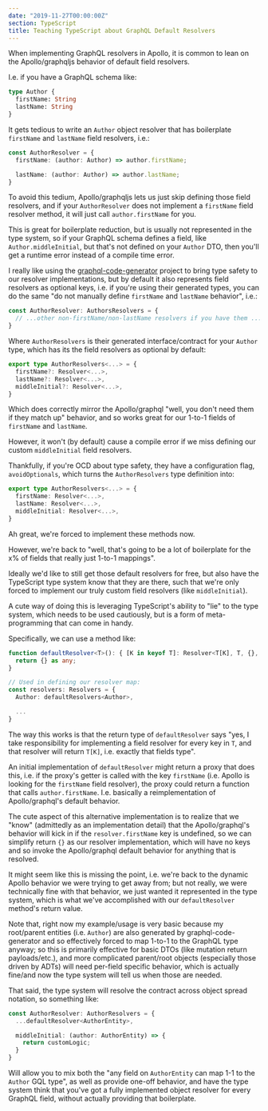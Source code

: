 ```yaml
---
date: "2019-11-27T00:00:00Z"
section: TypeScript
title: Teaching TypeScript about GraphQL Default Resolvers
---
```



When implementing GraphQL resolvers in Apollo, it is common to lean on the Apollo/graphqljs behavior of default field resolvers.

I.e. if you have a GraphQL schema like:

```graphql
type Author {
  firstName: String
  lastName: String
}
```

It gets tedious to write an `Author` object resolver that has boilerplate `firstName` and `lastName` field resolvers, i.e.:

```typescript
const AuthorResolver = {
  firstName: (author: Author) => author.firstName;

  lastName: (author: Author) => author.lastName;
}
```

To avoid this tedium, Apollo/graphqljs lets us just skip defining those field resolvers, and if your `AuthorResolver` does not implement a `firstName` field resolver method, it will just call `author.firstName` for you.

This is great for boilerplate reduction, but is usually not represented in the type system, so if your GraphQL schema defines a field, like `Author.middleInitial`, but that's not defined on your `Author` DTO, then you'll get a runtime error instead of a compile time error.

I really like using the [graphql-code-generator](http://www.graphql-code-generator.com) project to bring type safety to our resolver implementations, but by default it also represents field resolvers as optional keys, i.e. if you're using their generated types, you can do the same "do not manually define `firstName` and `lastName` behavior", i.e.:

```typescript
const AuthorResolver: AuthorsResolvers = {
  // ...other non-firstName/non-lastName resolvers if you have them ...
}
```

Where `AuthorResolvers` is their generated interface/contract for your `Author` type, which has its the field resolvers as optional by default:

```typescript
export type AuthorResolvers<...> = {
  firstName?: Resolver<...>,
  lastName?: Resolver<...>,
  middleInitial?: Resolver<...>,
}
```

Which does correctly mirror the Apollo/graphql "well, you don't need them if they match up" behavior, and so works great for our 1-to-1 fields of `firstName` and `lastName`.

However, it won't (by default) cause a compile error if we miss defining our custom `middleInitial` field resolvers.

Thankfully, if you're OCD about type safety, they have a configuration flag, `avoidOptionals`, which turns the `AuthorResolvers` type definition into:

```typescript
export type AuthorResolvers<...> = {
  firstName: Resolver<...>,
  lastName: Resolver<...>,
  middleInitial: Resolver<...>,
}
```

Ah great, we're forced to implement these methods now.

However, we're back to "well, that's going to be a lot of boilerplate for the x% of fields that really just 1-to-1 mappings".

Ideally we'd like to still get those default resolvers for free, but also have the TypeScript type system know that they are there, such that we're only forced to implement our truly custom field resolvers (like `middleInitial`).

A cute way of doing this is leveraging TypeScript's ability to "lie" to the type system, which needs to be used cautiously, but is a form of meta-programming that can come in handy.

Specifically, we can use a method like:

```typescript
function defaultResolver<T>(): { [K in keyof T]: Resolver<T[K], T, {}, {}> } {
  return {} as any;
}

// Used in defining our resolver map:
const resolvers: Resolvers = {
  Author: defaultResolvers<Author>,

  ...
}
```

The way this works is that the return type of `defaultResolver` says "yes, I take responsibility for implementing a field resolver for every key in `T`, and that resolver will return `T[K]`, i.e. exactly that fields type".

An initial implementation of `defaultResolver` might return a proxy that does this, i.e. if the proxy's getter is called with the key `firstName` (i.e. Apollo is looking for the `firstName` field resolver), the proxy could return a function that calls `author.firstName`. I.e. basically a reimplementation of Apollo/graphql's default behavior.

The cute aspect of this alternative implementation is to realize that we "know" (admittedly as an implementation detail) that the Apollo/graphql's behavior will kick in if the `resolver.firstName` key is undefined, so we can simplify return `{}` as our resolver implementation, which will have no keys and so invoke the Apollo/graphql default behavior for anything that is resolved.

It might seem like this is missing the point, i.e. we're back to the dynamic Apollo behavior we were trying to get away from; but not really, we were technically fine with that behavior, we just wanted it represented in the type system, which is what we've accomplished with our `defaultResolver` method's return value.

Note that, right now my example/usage is very basic because my root/parent entities (i.e. `Author`) are also generated by graphql-code-generator and so effectively forced to map 1-to-1 to the GraphQL type anyway; so this is primarily effective for basic DTOs (like mutation return payloads/etc.), and more complicated parent/root objects (especially those driven by ADTs) will need per-field specific behavior, which is actually fine/and now the type system will tell us when those are needed.

That said, the type system will resolve the contract across object spread notation, so something like:

```typescript
const AuthorResolver: AuthorResolvers = {
  ...defaultResolver<AuthorEntity>,

  middleInitial: (author: AuthorEntity) => {
    return customLogic;
  }
}
```

Will allow you to mix both the "any field on `AuthorEntity` can map 1-1 to the `Author` GQL type", as well as provide one-off behavior, and have the type system think that you've got a fully implemented object resolver for every GraphQL field, without actually providing that boilerplate.






